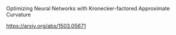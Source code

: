 Optimizing Neural Networks with Kronecker-factored Approximate Curvature

https://arxiv.org/abs/1503.05671
